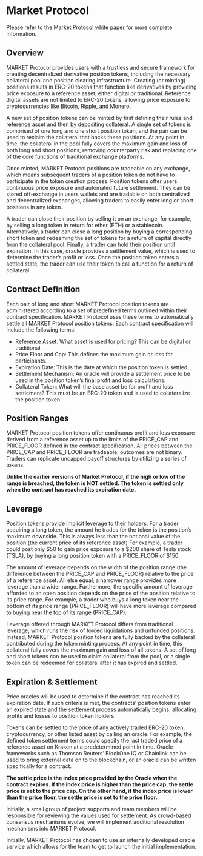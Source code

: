# Market Protocol

Please refer to the Market Protocol [white paper](https://marketprotocol.io/assets/MARKET_Protocol-Whitepaper.pdf) for more complete information.

## Overview

MARKET Protocol provides users with a trustless and secure framework for creating decentralized derivative position tokens, including the necessary collateral pool and position clearing infrastructure. Creating (or minting) positions results in ERC-20 tokens that function like derivatives by providing price exposure to a reference asset, either digital or traditional. Reference digital assets are not limited to ERC-20 tokens, allowing price exposure to cryptocurrencies like Bitcoin, Ripple, and Monero.

A new set of position tokens can be minted by first defining their rules and reference asset and then by depositing collateral. A single set of tokens is comprised of one long and one short position token, and the pair can be used to reclaim the collateral that backs these positions. At any point in time, the collateral in the pool fully covers the maximum gain and loss of both long and short positions, removing counterparty risk and replacing one of the core functions of traditional exchange platforms.

Once minted, MARKET Protocol positions are tradeable on any exchange, which means subsequent traders of a position token do not have to participate in the token creation process. Position tokens offer users continuous price exposure and automated future settlement. They can be stored off-exchange in users wallets and are tradable on both centralized and decentralized exchanges, allowing traders to easily enter long or short positions in any token.

A trader can close their position by selling it on an exchange, for example, by selling a long token in return for ether (ETH) or a stablecoin. Alternatively, a trader can close a long position by buying a corresponding short token and redeeming the set of tokens for a return of capital directly from the collateral pool. Finally, a trader can hold their position until expiration. In this case, oracle provides a settlement value, which is used to determine the trader’s profit or loss. Once the position token enters a settled state, the trader can use their token to call a function for a return of collateral.


## Contract Definition

Each pair of long and short MARKET Protocol position tokens are administered according to a set of predefined terms outlined within their contract specification. MARKET Protocol uses these terms to automatically settle all MARKET Protocol position tokens. Each contract specification will include the following terms:

- Reference Asset: What asset is used for pricing? This can be digital or traditional.
- Price Floor and Cap: This defines the maximum gain or loss for participants.
- Expiration Date: This is the date at which the position token is settled.
- Settlement Mechanism: An oracle will provide a settlement price to be used in the position token’s final profit and loss calculations.
- Collateral Token: What will the base asset be for profit and loss settlement? This must be an ERC-20 token and is used to collateralize the position token.

## Position Ranges

MARKET Protocol position tokens offer continuous profit and loss exposure derived from a reference asset up to the limits of the PRICE_CAP and PRICE_FLOOR defined in the contract specification. All prices between the PRICE_CAP and PRICE_FLOOR are tradeable, outcomes are not binary. Traders can replicate uncapped payoff structures by utilizing a series of tokens.

**Unlike the earlier versions of Market Protocol, if the high or low of the range is breached, the token is NOT settled. The token is settled only when the contract has reached its expiration date.** 

## Leverage

Position tokens provide implicit leverage to their holders. For a trader acquiring a long token, the amount he trades for the token is the position’s maximum downside. This is always less than the notional value of the position (the current price of its reference asset) For example, a trader could post only $50 to gain price exposure to a $200 share of Tesla stock (TSLA), by buying a long position token with a PRICE_FLOOR of $150.

The amount of leverage depends on the width of the position range (the difference between the PRICE_CAP and PRICE_FLOOR) relative to the price of a reference asset. All else equal, a narrower range provides more leverage than a wider range. Furthermore, the specific amount of leverage afforded to an open position depends on the price of the position relative to its price range. For example, a trader who buys a long token near the bottom of its price range (PRICE_FLOOR) will have more leverage compared to buying near the top of its range (PRICE_CAP).

Leverage offered through MARKET Protocol differs from traditional leverage, which runs the risk of forced liquidations and unfunded positions. Instead, MARKET Protocol position tokens are fully backed by the collateral contributed during the token minting process. At any point in time, this collateral fully covers the maximum gain and loss of all tokens. A set of long and short tokens can be used to claim collateral from the pool, or a single token can be redeemed for collateral after it has expired and settled.

## Expiration & Settlement

Price oracles will be used to determine if the contract has reached its expiration date. If such criteria is met, the contracts’ position tokens enter an expired state and the settlement process automatically begins, allocating profits and losses to position token holders.

Tokens can be settled to the price of any actively traded ERC-20 token, cryptocurrency, or other listed asset by calling an oracle. For example, the defined token settlement terms could specify the last traded price of a reference asset on Kraken at a predetermined point in time. Oracle frameworks such as Thomson Reuters’ BlockOne IQ or Chainlink can be used to bring external data on to the blockchain, or an oracle can be written specifically for a contract.

**The settle price is the index price provided by the Oracle when the contract expires. If the index price is higher than the price cap, the settle price is set to the price cap. On the other hand, if the index price is lower than the price floor, the settle price is set to the price floor.**

Initially, a small group of project supports and team members will be responsible for reviewing the values used for settlement. As crowd-based consensus mechanisms evolve, we will implement additional resolution mechanisms into MARKET Protocol.

Initially, MARKET Protocol has chosen to use an internally developed oracle service which allows for the team to get to launch the initial implementation.


